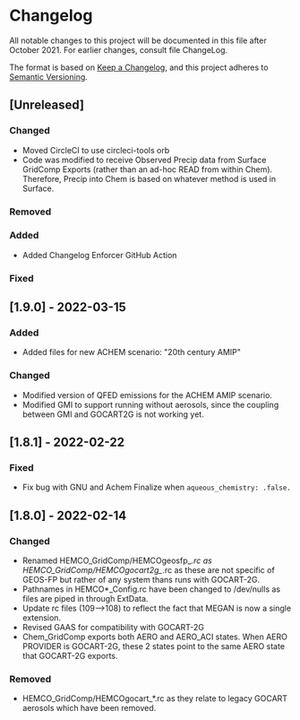 # Changelog

All notable changes to this project will be documented in this file
after October 2021. For earlier changes, consult file ChangeLog.

The format is based on [Keep a Changelog](https://keepachangelog.com/en/1.0.0/),
and this project adheres to [Semantic Versioning](https://semver.org/spec/v2.0.0.html).

## [Unreleased]

### Changed

- Moved CircleCI to use circleci-tools orb
- Code was modified to receive Observed Precip data from Surface GridComp Exports (rather than an ad-hoc READ from within Chem). Therefore, Precip into Chem is based on whatever method is used in Surface.

### Removed

### Added

- Added Changelog Enforcer GitHub Action

### Fixed

## [1.9.0] - 2022-03-15

### Added

- Added files for new ACHEM scenario: "20th century AMIP"

### Changed

- Modified version of QFED emissions for the ACHEM AMIP scenario.
- Modified GMI to support running without aerosols, since the coupling between GMI and GOCART2G is not working yet.

## [1.8.1] - 2022-02-22

### Fixed

- Fix bug with GNU and Achem Finalize when `aqueous_chemistry: .false.`

## [1.8.0] - 2022-02-14

### Changed

- Renamed HEMCO_GridComp/HEMCOgeosfp_*.rc as
  HEMCO_GridComp/HEMCOgocart2g_*.rc as these are not specific of
  GEOS-FP but rather of any system thans runs with GOCART-2G.
- Pathnames in HEMCO*_Config.rc have been changed to /dev/nulls as files are piped in through ExtData.
- Update rc files (109-->108) to reflect the fact that MEGAN is now a single extension.
- Revised GAAS for compatibility with GOCART-2G
- Chem_GridComp exports both AERO and AERO_ACI states. When AERO PROVIDER
  is GOCART-2G, these 2 states point to the same AERO state that GOCART-2G exports.

### Removed

- HEMCO_GridComp/HEMCOgocart_*.rc as they relate to legacy GOCART
  aerosols which have been removed.


